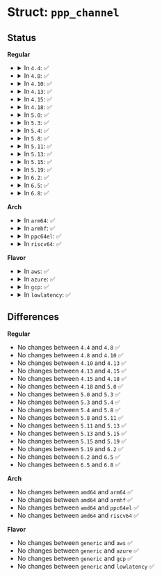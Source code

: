# Struct: <code>ppp_channel</code>

## Status
<b>Regular</b>
<ul>
<li>
<details>
<summary>In <code>4.4</code>: ✅</summary>

```c
struct ppp_channel {
    void *private;
    const struct ppp_channel_ops *ops;
    int mtu;
    int hdrlen;
    void *ppp;
    int speed;
    int latency;
};
```
</details>
</li>
<li>
<details>
<summary>In <code>4.8</code>: ✅</summary>

```c
struct ppp_channel {
    void *private;
    const struct ppp_channel_ops *ops;
    int mtu;
    int hdrlen;
    void *ppp;
    int speed;
    int latency;
};
```
</details>
</li>
<li>
<details>
<summary>In <code>4.10</code>: ✅</summary>

```c
struct ppp_channel {
    void *private;
    const struct ppp_channel_ops *ops;
    int mtu;
    int hdrlen;
    void *ppp;
    int speed;
    int latency;
};
```
</details>
</li>
<li>
<details>
<summary>In <code>4.13</code>: ✅</summary>

```c
struct ppp_channel {
    void *private;
    const struct ppp_channel_ops *ops;
    int mtu;
    int hdrlen;
    void *ppp;
    int speed;
    int latency;
};
```
</details>
</li>
<li>
<details>
<summary>In <code>4.15</code>: ✅</summary>

```c
struct ppp_channel {
    void *private;
    const struct ppp_channel_ops *ops;
    int mtu;
    int hdrlen;
    void *ppp;
    int speed;
    int latency;
};
```
</details>
</li>
<li>
<details>
<summary>In <code>4.18</code>: ✅</summary>

```c
struct ppp_channel {
    void *private;
    const struct ppp_channel_ops *ops;
    int mtu;
    int hdrlen;
    void *ppp;
    int speed;
    int latency;
};
```
</details>
</li>
<li>
<details>
<summary>In <code>5.0</code>: ✅</summary>

```c
struct ppp_channel {
    void *private;
    const struct ppp_channel_ops *ops;
    int mtu;
    int hdrlen;
    void *ppp;
    int speed;
    int latency;
};
```
</details>
</li>
<li>
<details>
<summary>In <code>5.3</code>: ✅</summary>

```c
struct ppp_channel {
    void *private;
    const struct ppp_channel_ops *ops;
    int mtu;
    int hdrlen;
    void *ppp;
    int speed;
    int latency;
};
```
</details>
</li>
<li>
<details>
<summary>In <code>5.4</code>: ✅</summary>

```c
struct ppp_channel {
    void *private;
    const struct ppp_channel_ops *ops;
    int mtu;
    int hdrlen;
    void *ppp;
    int speed;
    int latency;
};
```
</details>
</li>
<li>
<details>
<summary>In <code>5.8</code>: ✅</summary>

```c
struct ppp_channel {
    void *private;
    const struct ppp_channel_ops *ops;
    int mtu;
    int hdrlen;
    void *ppp;
    int speed;
    int latency;
};
```
</details>
</li>
<li>
<details>
<summary>In <code>5.11</code>: ✅</summary>

```c
struct ppp_channel {
    void *private;
    const struct ppp_channel_ops *ops;
    int mtu;
    int hdrlen;
    void *ppp;
    int speed;
    int latency;
};
```
</details>
</li>
<li>
<details>
<summary>In <code>5.13</code>: ✅</summary>

```c
struct ppp_channel {
    void *private;
    const struct ppp_channel_ops *ops;
    int mtu;
    int hdrlen;
    void *ppp;
    int speed;
    int latency;
};
```
</details>
</li>
<li>
<details>
<summary>In <code>5.15</code>: ✅</summary>

```c
struct ppp_channel {
    void *private;
    const struct ppp_channel_ops *ops;
    int mtu;
    int hdrlen;
    void *ppp;
    int speed;
    int latency;
};
```
</details>
</li>
<li>
<details>
<summary>In <code>5.19</code>: ✅</summary>

```c
struct ppp_channel {
    void *private;
    const struct ppp_channel_ops *ops;
    int mtu;
    int hdrlen;
    void *ppp;
    int speed;
    int latency;
};
```
</details>
</li>
<li>
<details>
<summary>In <code>6.2</code>: ✅</summary>

```c
struct ppp_channel {
    void *private;
    const struct ppp_channel_ops *ops;
    int mtu;
    int hdrlen;
    void *ppp;
    int speed;
    int latency;
};
```
</details>
</li>
<li>
<details>
<summary>In <code>6.5</code>: ✅</summary>

```c
struct ppp_channel {
    void *private;
    const struct ppp_channel_ops *ops;
    int mtu;
    int hdrlen;
    void *ppp;
    int speed;
    int latency;
};
```
</details>
</li>
<li>
<details>
<summary>In <code>6.8</code>: ✅</summary>

```c
struct ppp_channel {
    void *private;
    const struct ppp_channel_ops *ops;
    int mtu;
    int hdrlen;
    void *ppp;
    int speed;
    int latency;
};
```
</details>
</li>
</ul>
<b>Arch</b>
<ul>
<li>
<details>
<summary>In <code>arm64</code>: ✅</summary>

```c
struct ppp_channel {
    void *private;
    const struct ppp_channel_ops *ops;
    int mtu;
    int hdrlen;
    void *ppp;
    int speed;
    int latency;
};
```
</details>
</li>
<li>
<details>
<summary>In <code>armhf</code>: ✅</summary>

```c
struct ppp_channel {
    void *private;
    const struct ppp_channel_ops *ops;
    int mtu;
    int hdrlen;
    void *ppp;
    int speed;
    int latency;
};
```
</details>
</li>
<li>
<details>
<summary>In <code>ppc64el</code>: ✅</summary>

```c
struct ppp_channel {
    void *private;
    const struct ppp_channel_ops *ops;
    int mtu;
    int hdrlen;
    void *ppp;
    int speed;
    int latency;
};
```
</details>
</li>
<li>
<details>
<summary>In <code>riscv64</code>: ✅</summary>

```c
struct ppp_channel {
    void *private;
    const struct ppp_channel_ops *ops;
    int mtu;
    int hdrlen;
    void *ppp;
    int speed;
    int latency;
};
```
</details>
</li>
</ul>
<b>Flavor</b>
<ul>
<li>
<details>
<summary>In <code>aws</code>: ✅</summary>

```c
struct ppp_channel {
    void *private;
    const struct ppp_channel_ops *ops;
    int mtu;
    int hdrlen;
    void *ppp;
    int speed;
    int latency;
};
```
</details>
</li>
<li>
<details>
<summary>In <code>azure</code>: ✅</summary>

```c
struct ppp_channel {
    void *private;
    const struct ppp_channel_ops *ops;
    int mtu;
    int hdrlen;
    void *ppp;
    int speed;
    int latency;
};
```
</details>
</li>
<li>
<details>
<summary>In <code>gcp</code>: ✅</summary>

```c
struct ppp_channel {
    void *private;
    const struct ppp_channel_ops *ops;
    int mtu;
    int hdrlen;
    void *ppp;
    int speed;
    int latency;
};
```
</details>
</li>
<li>
<details>
<summary>In <code>lowlatency</code>: ✅</summary>

```c
struct ppp_channel {
    void *private;
    const struct ppp_channel_ops *ops;
    int mtu;
    int hdrlen;
    void *ppp;
    int speed;
    int latency;
};
```
</details>
</li>
</ul>

## Differences
<b>Regular</b>
<ul>
<li>
No changes between <code>4.4</code> and <code>4.8</code> ✅
</li>
<li>
No changes between <code>4.8</code> and <code>4.10</code> ✅
</li>
<li>
No changes between <code>4.10</code> and <code>4.13</code> ✅
</li>
<li>
No changes between <code>4.13</code> and <code>4.15</code> ✅
</li>
<li>
No changes between <code>4.15</code> and <code>4.18</code> ✅
</li>
<li>
No changes between <code>4.18</code> and <code>5.0</code> ✅
</li>
<li>
No changes between <code>5.0</code> and <code>5.3</code> ✅
</li>
<li>
No changes between <code>5.3</code> and <code>5.4</code> ✅
</li>
<li>
No changes between <code>5.4</code> and <code>5.8</code> ✅
</li>
<li>
No changes between <code>5.8</code> and <code>5.11</code> ✅
</li>
<li>
No changes between <code>5.11</code> and <code>5.13</code> ✅
</li>
<li>
No changes between <code>5.13</code> and <code>5.15</code> ✅
</li>
<li>
No changes between <code>5.15</code> and <code>5.19</code> ✅
</li>
<li>
No changes between <code>5.19</code> and <code>6.2</code> ✅
</li>
<li>
No changes between <code>6.2</code> and <code>6.5</code> ✅
</li>
<li>
No changes between <code>6.5</code> and <code>6.8</code> ✅
</li>
</ul>
<b>Arch</b>
<ul>
<li>
No changes between <code>amd64</code> and <code>arm64</code> ✅
</li>
<li>
No changes between <code>amd64</code> and <code>armhf</code> ✅
</li>
<li>
No changes between <code>amd64</code> and <code>ppc64el</code> ✅
</li>
<li>
No changes between <code>amd64</code> and <code>riscv64</code> ✅
</li>
</ul>
<b>Flavor</b>
<ul>
<li>
No changes between <code>generic</code> and <code>aws</code> ✅
</li>
<li>
No changes between <code>generic</code> and <code>azure</code> ✅
</li>
<li>
No changes between <code>generic</code> and <code>gcp</code> ✅
</li>
<li>
No changes between <code>generic</code> and <code>lowlatency</code> ✅
</li>
</ul>
